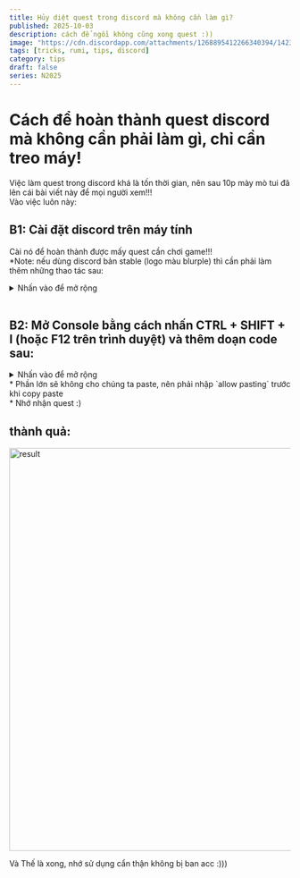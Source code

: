 ```yaml
---
title: Hủy diệt quest trong discord mà không cần làm gì?
published: 2025-10-03
description: cách để ngồi không cũng xong quest :))
image: "https://cdn.discordapp.com/attachments/1268895412266340394/1423571276449976441/1.jpg?ex=68e0cb90&is=68df7a10&hm=338c67562420dcdb2d5e22d668c416c5acd5dc03af5fd459e2fe8ff48e5483bb&"
tags: [tricks, rumi, tips, discord]
category: tips
draft: false
series: N2025
---
```


# Cách để hoàn thành quest discord mà không cần phải làm gì, chỉ cần treo máy!

Việc làm quest trong discord khá là tốn thời gian, nên sau 10p mày mò tui đã lên cái bài viết này để mọi người xem!!!<br/>
Vào việc luôn này:


## B1: Cài đặt discord trên máy tính <br/>
Cài nó để hoàn thành được mấy quest cần chơi game!!! <br/>
*Note: nếu dùng discord bản stable (logo màu blurple) thì cần phải làm thêm những thao tác sau: <br/>
<details>
 <summary> Nhấn vào để mở rộng</summary>
 B1.1: mở %appdata%/discord/settings.json
 <br/>
 B1.2: thêm  "DANGEROUS_ENABLE_DEVTOOLS_ONLY_ENABLE_IF_YOU_KNOW_WHAT_YOURE_DOING": true,  vào một entry trong bảng json <br/>
 B1.3: Đóng vả khởi động lại discord <br/>
 </details>
<br/>

## B2: Mở Console bằng cách nhấn CTRL + SHIFT + I (hoặc F12 trên trình duyệt) và thêm doạn code sau:

 <details>
    <summary> Nhấn vào để mở rộng</summary>
	
  ```js
	 
	delete window.$;
	let wpRequire = webpackChunkdiscord_app.push([[Symbol()], {}, r => r]);
	webpackChunkdiscord_app.pop();
	
	let ApplicationStreamingStore = Object.values(wpRequire.c).find(x => x?.exports?.Z?.__proto__?.getStreamerActiveStreamMetadata).exports.Z;
	let RunningGameStore = Object.values(wpRequire.c).find(x => x?.exports?.ZP?.getRunningGames).exports.ZP;
	let QuestsStore = Object.values(wpRequire.c).find(x => x?.exports?.Z?.__proto__?.getQuest).exports.Z;
	let ChannelStore = Object.values(wpRequire.c).find(x => x?.exports?.Z?.__proto__?.getAllThreadsForParent).exports.Z;
	let GuildChannelStore = Object.values(wpRequire.c).find(x => x?.exports?.ZP?.getSFWDefaultChannel).exports.ZP;
	let FluxDispatcher = Object.values(wpRequire.c).find(x => x?.exports?.Z?.__proto__?.flushWaitQueue).exports.Z;
	let api = Object.values(wpRequire.c).find(x => x?.exports?.tn?.get).exports.tn;
	
	let quest = [...QuestsStore.quests.values()].find(x => x.id !== "1412491570820812933" && x.userStatus?.enrolledAt && !x.userStatus?.completedAt && new Date(x.config.expiresAt).getTime() > Date.now())
	let isApp = typeof DiscordNative !== "undefined"
	if(!quest) {
		console.log("You don't have any uncompleted quests!")
	} else {
	const pid = Math.floor(Math.random() * 30000) + 1000
	
	const applicationId = quest.config.application.id
	const applicationName = quest.config.application.name
	const questName = quest.config.messages.questName
	const taskConfig = quest.config.taskConfig ?? quest.config.taskConfigV2
	const taskName = ["WATCH_VIDEO", "PLAY_ON_DESKTOP", "STREAM_ON_DESKTOP", "PLAY_ACTIVITY", "WATCH_VIDEO_ON_MOBILE"].find(x => taskConfig.tasks[x] != null)
	const secondsNeeded = taskConfig.tasks[taskName].target
	let secondsDone = quest.userStatus?.progress?.[taskName]?.value ?? 0

	if(taskName === "WATCH_VIDEO" || taskName === "WATCH_VIDEO_ON_MOBILE") {
		const maxFuture = 10, speed = 7, interval = 1
		const enrolledAt = new Date(quest.userStatus.enrolledAt).getTime()
		let completed = false
		let fn = async () => {			
			while(true) {
				const maxAllowed = Math.floor((Date.now() - enrolledAt)/1000) + maxFuture
				const diff = maxAllowed - secondsDone
				const timestamp = secondsDone + speed
				if(diff >= speed) {
					const res = await api.post({url: `/quests/${quest.id}/video-progress`, body: {timestamp: Math.min(secondsNeeded, timestamp + Math.random())}})
					completed = res.body.completed_at != null
					secondsDone = Math.min(secondsNeeded, timestamp)
				}
				
				if(timestamp >= secondsNeeded) {
					break
				}
				await new Promise(resolve => setTimeout(resolve, interval * 1000))
			}
			if(!completed) {
				await api.post({url: `/quests/${quest.id}/video-progress`, body: {timestamp: secondsNeeded}})
			}
			console.log("Quest completed!")
		}
		fn()
		console.log(`Spoofing video for ${questName}.`)
	} else if(taskName === "PLAY_ON_DESKTOP") {
		if(!isApp) {
			console.log("This no longer works in browser for non-video quests. Use the discord desktop app to complete the", questName, "quest!")
		} else {
			api.get({url: `/applications/public?application_ids=${applicationId}`}).then(res => {
				const appData = res.body[0]
				const exeName = appData.executables.find(x => x.os === "win32").name.replace(">","")
				
				const fakeGame = {
					cmdLine: `C:\\Program Files\\${appData.name}\\${exeName}`,
					exeName,
					exePath: `c:/program files/${appData.name.toLowerCase()}/${exeName}`,
					hidden: false,
					isLauncher: false,
					id: applicationId,
					name: appData.name,
					pid: pid,
					pidPath: [pid],
					processName: appData.name,
					start: Date.now(),
				}
				const realGames = RunningGameStore.getRunningGames()
				const fakeGames = [fakeGame]
				const realGetRunningGames = RunningGameStore.getRunningGames
				const realGetGameForPID = RunningGameStore.getGameForPID
				RunningGameStore.getRunningGames = () => fakeGames
				RunningGameStore.getGameForPID = (pid) => fakeGames.find(x => x.pid === pid)
				FluxDispatcher.dispatch({type: "RUNNING_GAMES_CHANGE", removed: realGames, added: [fakeGame], games: fakeGames})
				
				let fn = data => {
					let progress = quest.config.configVersion === 1 ? data.userStatus.streamProgressSeconds : Math.floor(data.userStatus.progress.PLAY_ON_DESKTOP.value)
					console.log(`Quest progress: ${progress}/${secondsNeeded}`)
					
					if(progress >= secondsNeeded) {
						console.log("Quest completed!")
						
						RunningGameStore.getRunningGames = realGetRunningGames
						RunningGameStore.getGameForPID = realGetGameForPID
						FluxDispatcher.dispatch({type: "RUNNING_GAMES_CHANGE", removed: [fakeGame], added: [], games: []})
						FluxDispatcher.unsubscribe("QUESTS_SEND_HEARTBEAT_SUCCESS", fn)
					}
				}
				FluxDispatcher.subscribe("QUESTS_SEND_HEARTBEAT_SUCCESS", fn)
				
				console.log(`Spoofed your game to ${applicationName}. Wait for ${Math.ceil((secondsNeeded - secondsDone) / 60)} more minutes.`)
			})
		}
	} else if(taskName === "STREAM_ON_DESKTOP") {
		if(!isApp) {
			console.log("This no longer works in browser for non-video quests. Use the discord desktop app to complete the", questName, "quest!")
		} else {
			let realFunc = ApplicationStreamingStore.getStreamerActiveStreamMetadata
			ApplicationStreamingStore.getStreamerActiveStreamMetadata = () => ({
				id: applicationId,
				pid,
				sourceName: null
			})
			
			let fn = data => {
				let progress = quest.config.configVersion === 1 ? data.userStatus.streamProgressSeconds : Math.floor(data.userStatus.progress.STREAM_ON_DESKTOP.value)
				console.log(`Quest progress: ${progress}/${secondsNeeded}`)
				
				if(progress >= secondsNeeded) {
					console.log("Quest completed!")
					
					ApplicationStreamingStore.getStreamerActiveStreamMetadata = realFunc
					FluxDispatcher.unsubscribe("QUESTS_SEND_HEARTBEAT_SUCCESS", fn)
				}
			}
			FluxDispatcher.subscribe("QUESTS_SEND_HEARTBEAT_SUCCESS", fn)
			
			console.log(`Spoofed your stream to ${applicationName}. Stream any window in vc for ${Math.ceil((secondsNeeded - secondsDone) / 60)} more minutes.`)
			console.log("Remember that you need at least 1 other person to be in the vc!")
		}
	} else if(taskName === "PLAY_ACTIVITY") {
		const channelId = ChannelStore.getSortedPrivateChannels()[0]?.id ?? Object.values(GuildChannelStore.getAllGuilds()).find(x => x != null && x.VOCAL.length > 0).VOCAL[0].channel.id
		const streamKey = `call:${channelId}:1`
		
		let fn = async () => {
			console.log("Completing quest", questName, "-", quest.config.messages.questName)
			
			while(true) {
				const res = await api.post({url: `/quests/${quest.id}/heartbeat`, body: {stream_key: streamKey, terminal: false}})
				const progress = res.body.progress.PLAY_ACTIVITY.value
				console.log(`Quest progress: ${progress}/${secondsNeeded}`)
				
				await new Promise(resolve => setTimeout(resolve, 20 * 1000))
				
				if(progress >= secondsNeeded) {
					await api.post({url: `/quests/${quest.id}/heartbeat`, body: {stream_key: streamKey, terminal: true}})
					break
				}
			}
			
			console.log("Quest completed!")
		}
		fn()
	}
}
```
 </details>
* Phần lớn sẽ không cho chúng ta paste, nên phải nhập `allow pasting` trước khi copy paste <br/>
* Nhớ nhận quest :)

## thành quả:

<img width="1287" height="721" alt="result" src="https://cdn.discordapp.com/attachments/1268895412266340394/1423603045379342419/497011831-009d9ea1-6912-4167-a7ef-f55b2498538c.png?ex=68e0e927&is=68df97a7&hm=59a2f5b7c1f48050e28ad4f9e3fe19399348973e85af6f696f8b3c31a5b54ad2&" />


Và Thế là xong, nhớ sử dụng cẩn thận không bị ban acc :)))
